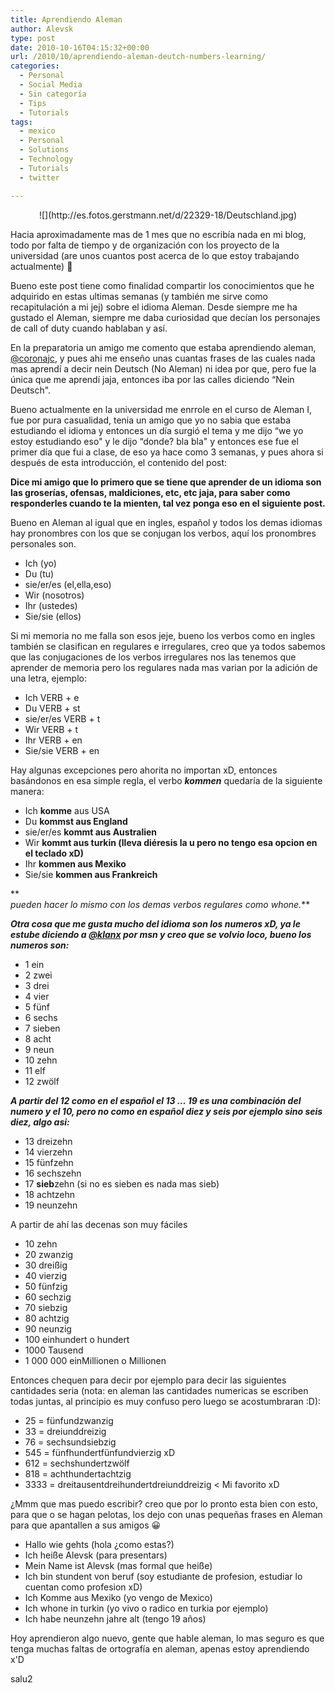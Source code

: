 ```yaml
---
title: Aprendiendo Aleman
author: Alevsk
type: post
date: 2010-10-16T04:15:32+00:00
url: /2010/10/aprendiendo-aleman-deutch-numbers-learning/
categories:
  - Personal
  - Social Media
  - Sin categoría
  - Tips
  - Tutorials
tags:
  - mexico
  - Personal
  - Solutions
  - Technology
  - Tutorials
  - twitter

---
```

<p style="text-align: center;">
![](http://es.fotos.gerstmann.net/d/22329-18/Deutschland.jpg)
</p>

Hacia aproximadamente mas de 1 mes que no escribía nada en mi blog, todo por falta de tiempo y de organización con los proyecto de la universidad (are unos cuantos post acerca de lo que estoy trabajando actualmente) 🙂

Bueno este post tiene como finalidad compartir los conocimientos que he adquirido en estas ultimas semanas (y también me sirve como recapitulación a mi jej) sobre el idioma Aleman. Desde siempre me ha gustado el Aleman, siempre me daba curiosidad que decían los personajes de call of duty cuando hablaban y así.

En la preparatoria un amigo me comento que estaba aprendiendo aleman, [@coronajc][1], y pues ahi me enseño unas cuantas frases de las cuales nada mas aprendí a decir nein Deutsch (No Aleman) ni idea por que, pero fue la única que me aprendí jaja, entonces iba por las calles diciendo “Nein Deutsch".

Bueno actualmente en la universidad me enrrole en el curso de Aleman I, fue por pura casualidad, tenia un amigo que yo no sabia que estaba estudiando el idioma y entonces un día surgió el tema y me dijo “we yo estoy estudiando eso" y le dijo “donde? bla bla" y entonces ese fue el primer día que fui a clase, de eso ya hace como 3 semanas, y pues ahora si después de esta introducción, el contenido del post:

**Dice mi amigo que lo primero que se tiene que aprender de un idioma son las groserías, ofensas, maldiciones, etc, etc jaja, para saber como responderles cuando te la mienten, tal vez ponga eso en el siguiente post.**

Bueno en Aleman al igual que en ingles, español y todos los demas idiomas hay pronombres con los que se conjugan los verbos, aquí los pronombres personales son.

  * Ich (yo)
  * Du (tu)
  * sie/er/es (el,ella,eso)
  * Wir (nosotros)
  * Ihr (ustedes)
  * Sie/sie (ellos)

Si mi memoria no me falla son esos jeje, bueno los verbos como en ingles también se clasifican en regulares e irregulares, creo que ya todos sabemos que las conjugaciones de los verbos irregulares nos las tenemos que aprender de memoria pero los regulares nada mas varian por la adición de una letra, ejemplo:

  * Ich VERB + e
  * Du VERB + st
  * sie/er/es VERB + t
  * Wir VERB + t
  * Ihr VERB + en
  * Sie/sie VERB + en

Hay algunas excepciones pero ahorita no importan xD, entonces basándonos en esa simple regla, el verbo **_kommen_** quedaría de la siguiente manera:

  * Ich **komme** aus USA
  * Du **kommst aus England**
  * sie/er/es **kommt aus Australien**
  * Wir **kommt aus turkin (lleva diéresis la u pero no tengo esa opcion en el teclado xD)**
  * Ihr **kommen aus Mexiko**
  * Sie/sie **kommen aus Frankreich**

**  
_pueden hacer lo mismo con los demas verbos regulares como whone._**

**_Otra cosa que me gusta mucho del idioma son los numeros xD, ya le estube diciendo a [@klanx][2] por msn y creo que se volvio loco, bueno los numeros son:_**

  * 1 ein
  * 2 zwei
  * 3 drei
  * 4 vier
  * 5 fünf
  * 6 sechs
  * 7 sieben
  * 8 acht
  * 9 neun
  * 10 zehn
  * 11 elf
  * 12 zwölf

**_A partir del 12 como en el español el 13 … 19 es una combinación del numero y el 10, pero no como en español diez y seis por ejemplo sino seis diez, algo asi:_**

  * 13 dreizehn
  * 14 vierzehn
  * 15 fünfzehn
  * 16 sechszehn
  * 17 **sieb**zehn (si no es sieben es nada mas sieb)
  * 18 achtzehn
  * 19 neunzehn

A partir de ahí las decenas son muy fáciles

  * 10 zehn
  * 20 zwanzig
  * 30 dreißig
  * 40 vierzig
  * 50 fünfzig
  * 60 sechzig
  * 70 siebzig
  * 80 achtzig
  * 90 neunzig
  * 100 einhundert o hundert
  * 1000 Tausend
  * 1 000 000 einMillionen o Millionen

Entonces chequen para decir por ejemplo para decir las siguientes cantidades seria (nota: en aleman las cantidades numericas se escriben todas juntas, al principio es muy confuso pero luego se acostumbraran :D):

  * 25 = fünfundzwanzig
  * 33 = dreiunddreizig
  * 76 = sechsundsiebzig
  * 545 = fünfhundertfünfundvierzig xD
  * 612 = sechshundertzwölf
  * 818 = achthundertachtzig
  * 3333 = dreitausentdreihundertdreiunddreizig < Mi favorito xD

¿Mmm que mas puedo escribir? creo que por lo pronto esta bien con esto, para que o se hagan pelotas, los dejo con unas pequeñas frases en Aleman para que apantallen a sus amigos 😀

  * Hallo wie gehts (hola ¿como estas?)
  * Ich heiße Alevsk (para presentars)
  * Mein Name ist Alevsk (mas formal que heiße)
  * Ich bin stundent von beruf (soy estudiante de profesion, estudiar lo cuentan como profesion xD)
  * Ich Komme aus Mexiko (yo vengo de Mexico)
  * Ich whone in turkin (yo vivo o radico en turkia por ejemplo)
  * Ich habe neunzehn jahre alt (tengo 19 años)

Hoy aprendieron algo nuevo, gente que hable aleman, lo mas seguro es que tenga muchas faltas de ortografía en aleman, apenas estoy aprendiendo x'D

salu2

 [1]: http://twitter.com/coronajc
 [2]: http://twitter.com/klanx